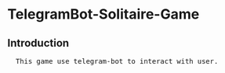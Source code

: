 # TelegramBot-Solitaire-Game
## Introduction
<pre>
  This game use telegram-bot to interact with user. 
</pre>
